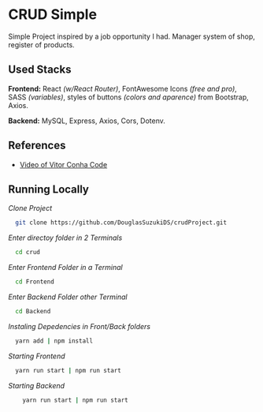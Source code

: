 
# CRUD Simple

Simple Project inspired by a job opportunity I had.
Manager system of shop,  register of products.




## Used Stacks

**Frontend:** React *(w/React Router)*, FontAwesome Icons *(free and pro)*, SASS *(variables)*, styles of buttons *(colors and aparence)* from Bootstrap, Axios.

**Backend:** MySQL, Express, Axios, Cors, Dotenv.
## References 

 - [Video of Vitor Conha Code](https://www.youtube.com/watch?v=e0He6sCiQT8&ab_channel=VitorCunhaCode)
 
## Running Locally

*Clone Project*

```bash
  git clone https://github.com/DouglasSuzukiDS/crudProject.git
```

*Enter directoy folder in 2 Terminals*
```bash
  cd crud
```

*Enter Frontend Folder in a Terminal*
```bash
  cd Frontend
```

*Enter Backend Folder other Terminal*
```bash
  cd Backend
```

*Instaling Depedencies in Front/Back folders*

```bash
  yarn add | npm install
```

*Starting Frontend*

```bash
  yarn run start | npm run start
```


*Starting Backend*

```bash
    yarn run start | npm run start
```


